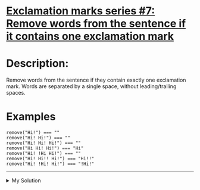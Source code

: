 # [Exclamation marks series #7: Remove words from the sentence if it contains one exclamation mark](https://www.codewars.com/kata/57fafb6d2b5314c839000195)

# Description:

Remove words from the sentence if they contain exactly one exclamation mark. Words are separated by a single space,
without leading/trailing spaces.

# Examples

    remove("Hi!") === ""
    remove("Hi! Hi!") === ""
    remove("Hi! Hi! Hi!") === ""
    remove("Hi Hi! Hi!") === "Hi"
    remove("Hi! !Hi Hi!") === ""
    remove("Hi! Hi!! Hi!") === "Hi!!"
    remove("Hi! !Hi! Hi!") === "!Hi!"

---

<details><summary>My Solution</summary>

```js
function remove(string) {
  return string
    .split(' ')
    .filter(v => !v.includes('!') || v.match(/!/g).length !== 1)
    .join(' ')
}
```

</details>
